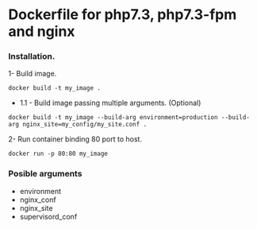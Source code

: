 # Dockerfile for php7.3, php7.3-fpm and nginx

### Installation.

1- Build image.
```
docker build -t my_image .
```
- 1.1 - Build image passing multiple arguments. (Optional)
```
docker build -t my_image --build-arg environment=production --build-arg nginx_site=my_config/my_site.conf .
```
2- Run container binding 80 port to host.
```
docker run -p 80:80 my_image
```

### Posible arguments
- environment
- nginx_conf
- nginx_site
- supervisord_conf
